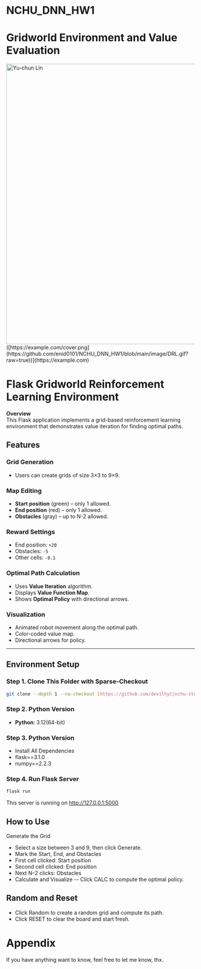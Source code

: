 # NCHU_DNN_HW1
# Gridworld Environment and Value Evaluation
<img src="https://github.com/enid0101/0/blob/main/gif/DRL/DRL.gif?raw=true" width="750" height="750" alt="Yu-chun Lin">
([https://example.com/cover.png](https://github.com/enid0101/NCHU_DNN_HW1/blob/main/image/DRL.gif?raw=true))](https://example.com)

# Flask Gridworld Reinforcement Learning Environment

**Overview**  
This Flask application implements a grid-based reinforcement learning environment that demonstrates value iteration for finding optimal paths.

## Features

### Grid Generation
- Users can create grids of size 3×3 to 9×9.

### Map Editing
- **Start position** (green) – only 1 allowed.  
- **End position** (red) – only 1 allowed.  
- **Obstacles** (gray) – up to N-2 allowed.

### Reward Settings
- End position: `+20`  
- Obstacles: `-5`  
- Other cells: `-0.1`

### Optimal Path Calculation
- Uses **Value Iteration** algorithm.  
- Displays **Value Function Map**.  
- Shows **Optimal Policy** with directional arrows.

### Visualization
- Animated robot movement along the optimal path.  
- Color-coded value map.  
- Directional arrows for policy.

---

## Environment Setup
### Step 1. Clone This Folder with Sparse-Checkout
```bash
git clone --depth 1 --no-checkout [https://github.com/devilhyt/nchu-stuff.git](https://github.com/enid0101/NCHU_DNN_HW1)
```
### Step 2. Python Version
- **Python**: 3.12(64-bit)

### Step 3. Python Version
- Install All Dependencies
- flask==3.1.0
- numpy==2.2.3

### Step 4. Run Flask Server
```bash
flask run
```
This server is running on http://127.0.0.1:5000

## How to Use
Generate the Grid
- Select a size between 3 and 9, then click Generate.
- Mark the Start, End, and Obstacles
- First cell clicked: Start position
- Second cell clicked: End position
- Next N–2 clicks: Obstacles
- Calculate and Visualize
-- Click CALC to compute the optimal policy.

## Random and Reset
- Click Random to create a random grid and compute its path.
- Click RESET to clear the board and start fresh.

# Appendix
If you have anything want to know, feel free to let me know, thx.

